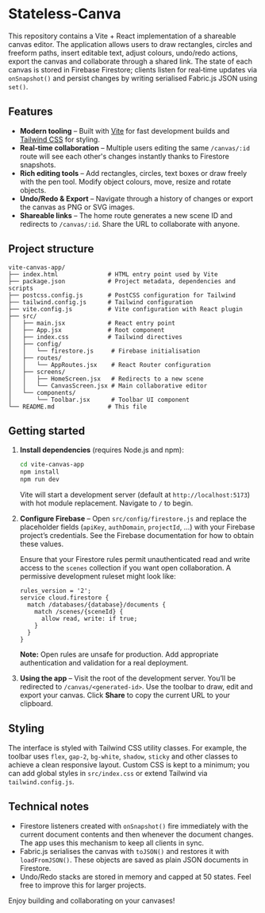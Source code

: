 # Stateless-Canva

This repository contains a Vite + React implementation of a shareable canvas editor.  The application allows users to draw rectangles, circles and freeform paths, insert editable text, adjust colours, undo/redo actions, export the canvas and collaborate through a shared link.  The state of each canvas is stored in Firebase Firestore; clients listen for real‑time updates via `onSnapshot()` and persist changes by writing serialised Fabric.js JSON using `set()`.

## Features

* **Modern tooling** – Built with [Vite](https://vitejs.dev/) for fast development builds and [Tailwind CSS](https://tailwindcss.com/) for styling.
* **Real‑time collaboration** – Multiple users editing the same `/canvas/:id` route will see each other's changes instantly thanks to Firestore snapshots.
* **Rich editing tools** – Add rectangles, circles, text boxes or draw freely with the pen tool.  Modify object colours, move, resize and rotate objects.
* **Undo/Redo & Export** – Navigate through a history of changes or export the canvas as PNG or SVG images.
* **Shareable links** – The home route generates a new scene ID and redirects to `/canvas/:id`.  Share the URL to collaborate with anyone.

## Project structure

```
vite-canvas-app/
├── index.html              # HTML entry point used by Vite
├── package.json            # Project metadata, dependencies and scripts
├── postcss.config.js       # PostCSS configuration for Tailwind
├── tailwind.config.js      # Tailwind configuration
├── vite.config.js          # Vite configuration with React plugin
├── src/
│   ├── main.jsx            # React entry point
│   ├── App.jsx             # Root component
│   ├── index.css           # Tailwind directives
│   ├── config/
│   │   └── firestore.js     # Firebase initialisation
│   ├── routes/
│   │   └── AppRoutes.jsx    # React Router configuration
│   ├── screens/
│   │   ├── HomeScreen.jsx   # Redirects to a new scene
│   │   └── CanvasScreen.jsx # Main collaborative editor
│   └── components/
│       └── Toolbar.jsx      # Toolbar UI component
└── README.md               # This file
```

## Getting started

1. **Install dependencies** (requires Node.js and npm):

   ```bash
   cd vite-canvas-app
   npm install
   npm run dev
   ```

   Vite will start a development server (default at `http://localhost:5173`) with hot module replacement.  Navigate to `/` to begin.

2. **Configure Firebase** – Open `src/config/firestore.js` and replace the placeholder fields (`apiKey`, `authDomain`, `projectId`, …) with your Firebase project’s credentials.  See the Firebase documentation for how to obtain these values.

   Ensure that your Firestore rules permit unauthenticated read and write access to the `scenes` collection if you want open collaboration.  A permissive development ruleset might look like:

   ```
   rules_version = '2';
   service cloud.firestore {
     match /databases/{database}/documents {
       match /scenes/{sceneId} {
         allow read, write: if true;
       }
     }
   }
   ```

   **Note:** Open rules are unsafe for production.  Add appropriate authentication and validation for a real deployment.

3. **Using the app** – Visit the root of the development server.  You’ll be redirected to `/canvas/<generated-id>`.  Use the toolbar to draw, edit and export your canvas.  Click **Share** to copy the current URL to your clipboard.

## Styling

The interface is styled with Tailwind CSS utility classes.  For example, the toolbar uses `flex`, `gap-2`, `bg-white`, `shadow`, `sticky` and other classes to achieve a clean responsive layout.  Custom CSS is kept to a minimum; you can add global styles in `src/index.css` or extend Tailwind via `tailwind.config.js`.

## Technical notes

* Firestore listeners created with `onSnapshot()` fire immediately with the current document contents and then whenever the document changes.  The app uses this mechanism to keep all clients in sync.
* Fabric.js serialises the canvas with `toJSON()` and restores it with `loadFromJSON()`.  These objects are saved as plain JSON documents in Firestore.
* Undo/Redo stacks are stored in memory and capped at 50 states.  Feel free to improve this for larger projects.

Enjoy building and collaborating on your canvases!
